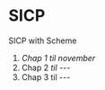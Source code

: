 # SICP
SICP with Scheme
<ol>
<li><i>Chap 1 til november</i><br /></li>
<li>Chap 2 <i>til ---</i><br /></li>
<li>Chap 3 til ---<br /></li>
</ol>
